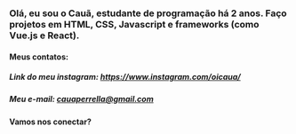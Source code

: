 ### Olá, eu sou o Cauã, estudante de programação há 2 anos. Faço projetos em HTML, CSS, Javascript e frameworks (como Vue.js e React).

#### Meus contatos:

##### Link do meu instagram: https://www.instagram.com/oicaua/
##### Meu e-mail: cauaperrella@gmail.com

#### Vamos nos conectar?
